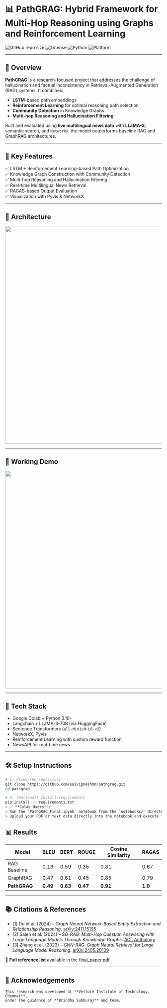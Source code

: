# 📊 PathGRAG: Hybrid Framework for Multi-Hop Reasoning using Graphs and Reinforcement Learning

![GitHub repo size](https://img.shields.io/github/repo-size/saivigneshmn/pathgrag?color=blue)
![License](https://img.shields.io/github/license/saivigneshmn/pathgrag)
![Python](https://img.shields.io/badge/python-3.8+-blue)
![Platform](https://img.shields.io/badge/platform-Google%20Colab-yellow)

---

## 🚀 Overview

**PathGRAG** is a research-focused project that addresses the challenge of hallucination and factual inconsistency in Retrieval-Augmented Generation (RAG) systems. It combines:
- **LSTM**-based path embeddings  
- **Reinforcement Learning** for optimal reasoning path selection  
- **Community Detection** in Knowledge Graphs  
- **Multi-hop Reasoning and Hallucination Filtering**

Built and evaluated using **live multilingual news data** with **LLaMA-3**, semantic search, and `NetworkX`, the model outperforms baseline RAG and GraphRAG architectures.

---

## 📌 Key Features

✅ LSTM + Reinforcement Learning-based Path Optimization  
✅ Knowledge Graph Construction with Community Detection  
✅ Multi-hop Reasoning and Hallucination Filtering  
✅ Real-time Multilingual News Retrieval  
✅ RAGAS-based Output Evaluation  
✅ Visualization with Pyvis & NetworkX

---

## 🧠 Architecture

<p align="center">
  <img src="assets/architecture.png" width="700"/>
</p>

---

## 🧪 Working Demo

<p align="center">
  <img src="assets/demo.gif" width="700"/>
</p>

---

## 🧰 Tech Stack

- Google Colab + Python 3.10+
- Langchain + LLaMA-3-70B (via HuggingFace)
- Sentence Transformers (`all-MiniLM-L6-v2`)
- NetworkX, Pyvis
- Reinforcement Learning with custom reward function
- NewsAPI for real-time news

---

## 🛠️ Setup Instructions

```bash
# 1. Clone the repository
git clone https://github.com/saivigneshmn/pathgrag.git
cd pathgrag

# 2. (Optional) Install requirements
pip install -r requirements.txt
> ✅ **Colab Users**:  
> Run the `PathGRAG_Final.ipynb` notebook from the `notebooks/` directory.  
> Upload your PDF or text data directly into the notebook and execute the cells step-by-step.
```

## 📊 Results

| Model        | BLEU | BERT | ROUGE | Cosine Similarity | RAGAS |
|--------------|------|------|--------|-------------------|--------|
| RAG Baseline | 0.16 | 0.59 | 0.35   | 0.81              | 0.67   |
| GraphRAG     | 0.47 | 0.61 | 0.45   | 0.85              | 0.79   |
| **PathGRAG** | **0.49** | **0.63** | **0.47** | **0.91** | **1.0** |

---

## 📚 Citations & References

- [1] Du et al. (2024) – *Graph Neural Network-Based Entity Extraction and Relationship Reasoning*. [arXiv:2411.15195](https://arxiv.org/abs/2411.15195)  
- [2] Saleh et al. (2024) – *SG-RAG: Multi-Hop Question Answering with Large Language Models Through Knowledge Graphs*. [ACL Anthology](https://aclanthology.org/2024.icnlsp-1.45.pdf)  
- [3] Zhang et al. (2023) – *GNN-RAG: Graph Neural Retrieval for Large Language Model Reasoning*. [arXiv:2405.20139](https://arxiv.org/abs/2405.20139)  

📎 **Full reference list** available in the [final_paper.pdf](./final_paper.pdf)

---

## 🤝 Acknowledgements
```
This research was developed at **Vellore Institute of Technology, Chennai**,  
under the guidance of **Brindha Subburaj** and team.
```
